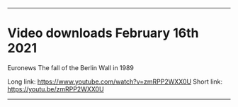 
***

# Video downloads February 16th 2021

Euronews The fall of the Berlin Wall in 1989

Long link: https://www.youtube.com/watch?v=zmRPP2WXX0U
Short link: https://youtu.be/zmRPP2WXX0U

***

